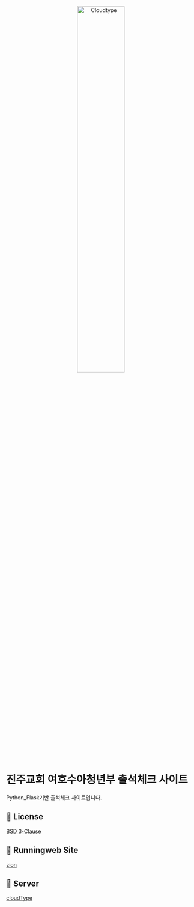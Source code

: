 <br/>
<br/>

<p align="center">
<img src="https://port-0-zion-flask-k19y2kljzuim4t.sel4.cloudtype.app/static/image/04.jpg" width="50%" alt="Cloudtype"/>
</p>

<br/>
<br/>

# 진주교회 여호수아청년부 출석체크 사이트

Python_Flask기반 출석체크 사이트입니다.



## 📄 License

[BSD 3-Clause](https://github.com/pallets/flask/blob/main/LICENSE.rst)


## 📄 Runningweb Site
[zion](https://port-0-zion-flask-k19y2kljzuim4t.sel4.cloudtype.app/)

## 📄 Server
[cloudType](https://port-0-js-flask-1lxbjl7sy.sel5.cloudtype.app/)
